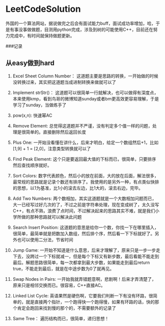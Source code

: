 LeetCodeSolution
=================
外国的一个算法网站，据说做完之后会有面试能力buff，面试成功率增加，哈，于是有事没事做做题，目测用python完成，涉及到树的可能使用C++，目前还在努力完成中，有时间就保持做题更新。

###记录

从easy做到hard
--------------
1. Excel Sheet Column Number：
这道题主要是思路的转换，一开始做的时候没转换过来，其实把这道题当成进制转换来做就可以了

1. Implement strStr()：
这道题可以很简单一行就解决，也可以做得有深度点，本来使用kmp，看到鸟哥的微博知道sunday或者bm更高效更容易理解，于是学习了sunday，当做练手了

1. pow(x,n):
快速幂AC

1. Remove Element:
总觉得这道题并不严谨，没有判定多个值一样的问题，处理是很简单的。直接删除然后返回长度

1. Plus One:
一开始没看懂在讲什么，后来才明白，给定一个数组然后+1，比如[1,9] + 1 = [2,0]，注意类型转换就可以了

1. Find Peak Element:
这个只是要返回最大值的下标而已，很简单，只要排序然后查找顺序就好。

1. Sort Colors:
数字代表颜色，然后小的放在前面，大的放在后面，解法很多，最常规的思路就是记录个数还有排序了。我使用的是另外一种，有点类似快排的思想，以1为基准，比1小的滚去左边，比1大的，滚去右边，完毕。

1. Add Two Numbers:
两个数相加，其实这道题就是一个大数相加问题而已，大一已经写过好几次的了，不过之前是字符串处理，现在变成树了，太久没写C++，有点不熟，浪费了点时间，不过解决起来的思路其实不难，就是我们小学所做的那种思路就可以解决此问题

1. Search Insert Position:
这道题的意思是给你一个数，你找一下在哪里插入，很简单，最简单就是把数加入数组，然后排个序，然后看一下下标就好了。另外也可以使用二分法，节省时间

1. Jump Game:
一开始不知道是什么意思，后来才理解了，原来只是一步一步走下去，没跨过一个下标就减一，但是每个下标又有新步数，最后看能不能走到最后。解题思路很简单，每一次都拿到最大步数，如果能走到最后return true，不能走到最后，就是在中途步数为0了就再见。

1. Swap Nodes in Pairs:
一开始我就弄错题意啊，悲剧啊！后来才弄清楚了，原来只是相邻交换而已。很容易，C++直接AC。

1. Linked List Cycle:
英语果然是硬伤啊，它要我们判断一下有没有环路，很简单的，就是直接两个指针，一个跑得快一个跑得慢，如果有环路的话，快的那个肯定会跑回来找到慢的那个的，不需要额外的记录了

1. Same Tree：
遍历结构而已，很简单，递归思想！